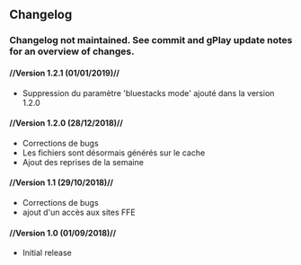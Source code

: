 ## Changelog

### Changelog not maintained. See commit and gPlay update notes for an overview of changes.

#### //Version 1.2.1 (01/01/2019)//
- Suppression du paramètre 'bluestacks mode' ajouté dans la version 1.2.0

#### //Version 1.2.0 (28/12/2018)//
- Corrections de bugs
- Les fichiers sont désormais générés sur le cache
- Ajout des reprises de la semaine

#### //Version 1.1 (29/10/2018)//
- Corrections de bugs
- ajout d'un accès aux sites FFE

#### //Version 1.0 (01/09/2018)//
- Initial release
